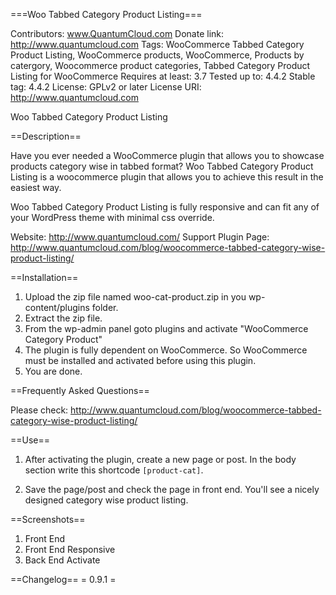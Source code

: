 ===Woo Tabbed Category Product Listing===

Contributors: www.QuantumCloud.com
Donate link: http://www.quantumcloud.com
Tags: WooCommerce Tabbed Category Product Listing, WooCommerce products, WooCommerce, Products by catergory, Woocommerce product categories, Tabbed Category Product Listing for WooCommerce
Requires at least: 3.7
Tested up to: 4.4.2
Stable tag: 4.4.2
License: GPLv2 or later
License URI: http://www.quantumcloud.com

Woo Tabbed Category Product Listing


==Description==

Have you ever needed a WooCommerce plugin that allows you to showcase products category wise in tabbed format? Woo Tabbed Category Product Listing is a woocommerce plugin that allows you to achieve this result in the easiest way.


Woo Tabbed Category Product Listing is fully responsive and can fit any of your WordPress theme with minimal css override.

Website: http://www.quantumcloud.com/
Support Plugin Page: http://www.quantumcloud.com/blog/woocommerce-tabbed-category-wise-product-listing/

==Installation==

1. Upload the zip file named woo-cat-product.zip in you wp-content/plugins folder.
2. Extract the zip file.
3. From the wp-admin panel goto plugins and activate "WooCommerce Category Product"
4. The plugin is fully dependent on WooCommerce. So WooCommerce must be installed and activated before using this plugin.
5. You are done.

==Frequently Asked Questions==

Please check: http://www.quantumcloud.com/blog/woocommerce-tabbed-category-wise-product-listing/ 


==Use==

1. After activating the plugin, create a new page or post. In the body section write this shortcode 
`[product-cat]`.

2. Save the page/post and check the page in front end. You'll see a nicely designed category wise product listing.

==Screenshots==

1. Front End
2. Front End Responsive
3. Back End Activate

==Changelog==
= 0.9.1 =
